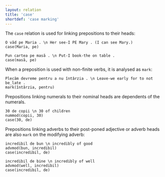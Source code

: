 ```yaml
---
layout: relation
title: 'case'
shortdef: 'case marking'
---
```


The `case` relation is used for linking prepositions to their heads:

~~~ sdparse
O văd pe Maria . \n Her see-I PE Mary . (I can see Mary.)
case(Maria, pe)
~~~

~~~ sdparse
Pun cartea pe masă . \n Put-I book-the on table .
case(masă, pe)
~~~

When a preposition is used with non-finite verbs, it is analysed as `mark`:

~~~ sdparse
Plecăm devreme pentru a nu întârzia . \n Leave-we early for to not be_late .
mark(întârzia, pentru)
~~~

Prepositions linking numerals to their nominal heads are dependents of the numerals. 

~~~ sdparse
30 de copii \n 30 of children
nummod(copii, 30)
case(30, de)
~~~

Prepositions linking adverbs to their post-poned adjective or adverb heads are also `mark` on the modifying adverb:
~~~ sdparse
incredibil de bun \n incredibly of good
advmod(bun, incredibil)
case(incredibil, de)
~~~

~~~ sdparse
incredibil de bine \n incredibly of well
advmod(well, incredibil)
case(incredibil, de)
~~~
